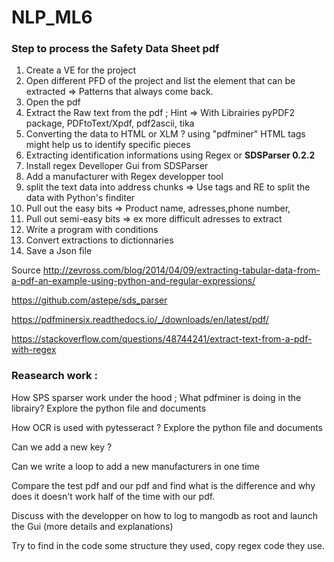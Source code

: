 # NLP_ML6

### Step to process the Safety Data Sheet pdf

1) Create a VE for the project
2) Open different PFD of the project and list the element that can be extracted => Patterns that always come back.
3) Open the pdf
4) Extract the Raw text from the pdf ; Hint => With Librairies  pyPDF2 package, PDFtoText/Xpdf, pdf2ascii, tika
5) Converting the data to HTML or XLM ? using "pdfminer"  HTML tags might help us to identify specific pieces
6) Extracting identification informations using Regex or **SDSParser 0.2.2** 
7) Install regex Develloper Gui from SDSParser
8) Add a manufacturer with Regex developper tool
9) split the text data into address chunks => Use tags and RE to split the data with Python's finditer 
10) Pull out the easy bits => Product name, adresses,phone number, 
11) Pull out semi-easy bits => ex more difficult adresses to extract
12) Write a program with conditions
13) Convert extractions to dictionnaries
14) Save a Json file

Source
http://zevross.com/blog/2014/04/09/extracting-tabular-data-from-a-pdf-an-example-using-python-and-regular-expressions/

https://github.com/astepe/sds_parser

https://pdfminersix.readthedocs.io/_/downloads/en/latest/pdf/

https://stackoverflow.com/questions/48744241/extract-text-from-a-pdf-with-regex

### **Reasearch work :**

How SPS sparser work under the hood ; 
What pdfminer is doing in the librairy? Explore the python file and documents

How OCR is used with pytesseract ? Explore the python file and documents

Can we add a new key ? 

Can we write a loop to add a new manufacturers in one time

Compare the test pdf and our pdf and find what is the difference and why does it doesn't work half of the time with our pdf. 

Discuss with the developper on how to log to mangodb as root and launch the Gui (more details and explanations)

Try to find in the code some structure they used, copy regex code they use.
